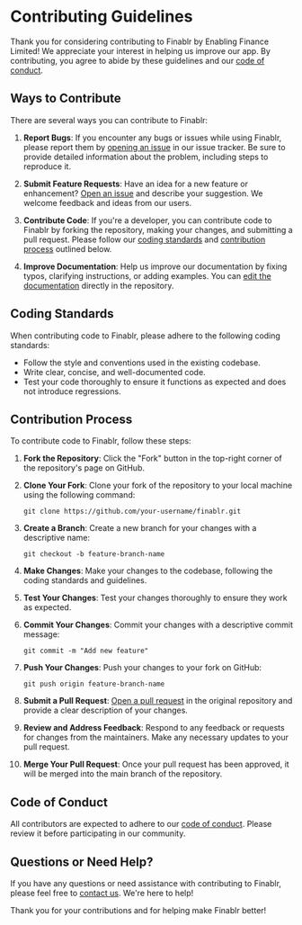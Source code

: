 # Contributing Guidelines

Thank you for considering contributing to Finablr by Enabling Finance Limited! We appreciate your interest in helping us improve our app. By contributing, you agree to abide by these guidelines and our [code of conduct](CODE_OF_CONDUCT.md).

## Ways to Contribute

There are several ways you can contribute to Finablr:

1. **Report Bugs**: If you encounter any bugs or issues while using Finablr, please report them by [opening an issue](https://github.com/Finablr-EFL/finablr/issues/new) in our issue tracker. Be sure to provide detailed information about the problem, including steps to reproduce it.

2. **Submit Feature Requests**: Have an idea for a new feature or enhancement? [Open an issue](https://github.com/Finablr-EFL/finablr/issues/new) and describe your suggestion. We welcome feedback and ideas from our users.

3. **Contribute Code**: If you're a developer, you can contribute code to Finablr by forking the repository, making your changes, and submitting a pull request. Please follow our [coding standards](#coding-standards) and [contribution process](#contribution-process) outlined below.

4. **Improve Documentation**: Help us improve our documentation by fixing typos, clarifying instructions, or adding examples. You can [edit the documentation](https://github.com/Finablr-EFL/finablr/edit/main/README.md) directly in the repository.

## Coding Standards

When contributing code to Finablr, please adhere to the following coding standards:

- Follow the style and conventions used in the existing codebase.
- Write clear, concise, and well-documented code.
- Test your code thoroughly to ensure it functions as expected and does not introduce regressions.

## Contribution Process

To contribute code to Finablr, follow these steps:

1. **Fork the Repository**: Click the "Fork" button in the top-right corner of the repository's page on GitHub.

2. **Clone Your Fork**: Clone your fork of the repository to your local machine using the following command:
   ```
   git clone https://github.com/your-username/finablr.git
   ```

3. **Create a Branch**: Create a new branch for your changes with a descriptive name:
   ```
   git checkout -b feature-branch-name
   ```

4. **Make Changes**: Make your changes to the codebase, following the coding standards and guidelines.

5. **Test Your Changes**: Test your changes thoroughly to ensure they work as expected.

6. **Commit Your Changes**: Commit your changes with a descriptive commit message:
   ```
   git commit -m "Add new feature"
   ```

7. **Push Your Changes**: Push your changes to your fork on GitHub:
   ```
   git push origin feature-branch-name
   ```

8. **Submit a Pull Request**: [Open a pull request](https://github.com/enabling-finance-limited/finablr/compare) in the original repository and provide a clear description of your changes.

9. **Review and Address Feedback**: Respond to any feedback or requests for changes from the maintainers. Make any necessary updates to your pull request.

10. **Merge Your Pull Request**: Once your pull request has been approved, it will be merged into the main branch of the repository.

## Code of Conduct

All contributors are expected to adhere to our [code of conduct](CODE_OF_CONDUCT.md). Please review it before participating in our community.

## Questions or Need Help?

If you have any questions or need assistance with contributing to Finablr, please feel free to [contact us](mailto:operations@enablingfinancelimited.com). We're here to help!

Thank you for your contributions and for helping make Finablr better!